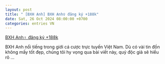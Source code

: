 ```yaml
---
layout: post
title: " [BXH Anh] BXH Anh‍♀️ đăng ký +188k"
date: Sat, 26 Oct 2024 08:00:00 +0700
categories: entries VN
---
```

[BXH Anh‍♀️ đăng ký +188k](https://www.bienphong.com.vn/BXH%20Anh.htm)

BXH Anh nổi tiếng trong giới cá cược trực tuyến Việt Nam. Dù có vài tin đồn không mấy tốt đẹp, chúng tôi hy vọng qua bài viết này, quý độc giả sẽ hiểu rõ ...

